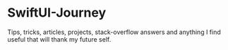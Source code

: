 # SwiftUI-Journey
Tips, tricks, articles, projects, stack-overflow answers and anything I find useful that will thank my future self. 
